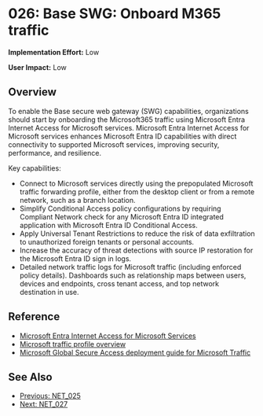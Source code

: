 ﻿# 026: Base SWG: Onboard M365 traffic

**Implementation Effort:** Low 

**User Impact:** Low 
 
## Overview

To enable the Base secure web gateway (SWG) capabilities, organizations should start by onboarding the Microsoft365 traffic using Microsoft Entra Internet Access for Microsoft services.
Microsoft Entra Internet Access for Microsoft services enhances Microsoft Entra ID capabilities with direct connectivity to supported Microsoft services, improving security, performance, and resilience. 

Key capabilities:
- Connect to Microsoft services directly using the prepopulated Microsoft traffic forwarding profile, either from the desktop client or from a remote network, such as a branch location.
- Simplify Conditional Access policy configurations by requiring Compliant Network check for any Microsoft Entra ID integrated application with Microsoft Entra ID Conditional Access.
- Apply Universal Tenant Restrictions to reduce the risk of data exfiltration to unauthorized foreign tenants or personal accounts.
- Increase the accuracy of threat detections with source IP restoration for the Microsoft Entra ID sign in logs.
- Detailed network traffic logs for Microsoft traffic (including enforced policy details). Dashboards such as relationship maps between users, devices and endpoints, cross tenant access, and top network destination in use.

## Reference

- [Microsoft Entra Internet Access for Microsoft Services](https://learn.microsoft.com/en-us/entra/global-secure-access/overview-what-is-global-secure-access#microsoft-entra-internet-access-for-microsoft-services)
- [Microsoft traffic profile overview](https://learn.microsoft.com/en-us/entra/global-secure-access/concept-microsoft-traffic-profile)
- [Microsoft Global Secure Access deployment guide for Microsoft Traffic](https://learn.microsoft.com/en-us/entra/architecture/gsa-deployment-guide-microsoft-traffic)

## See Also
- [Previous: NET_025](NET_025.md)
- [Next: NET_027](NET_027.md)

